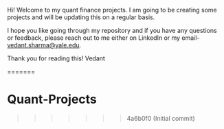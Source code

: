 Hi! Welcome to my quant finance projects. I am going to be creating some projects and will be updating this on a regular basis.

I hope you like going through my repository and if you have any questions or feedback, please reach out to me either on LinkedIn or my email- vedant.sharma@yale.edu.

Thank you for reading this!
Vedant 


=======
# Quant-Projects
>>>>>>> 4a6b0f0 (Initial commit)
